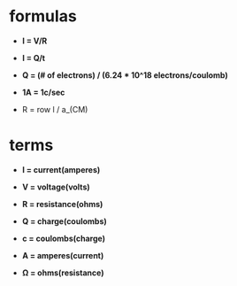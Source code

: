 # formulas

* **I = V/R**

* **I = Q/t**

* **Q = (# of electrons) / (6.24 * 10^18 electrons/coulomb)**

* **1A = 1c/sec**

* R = row l / a_(CM)

# terms

* **I = current(amperes)**

* **V = voltage(volts)**

* **R = resistance(ohms)**

* **Q = charge(coulombs)**

* **c = coulombs(charge)**

* **A = amperes(current)**

* **Ω = ohms(resistance)**

